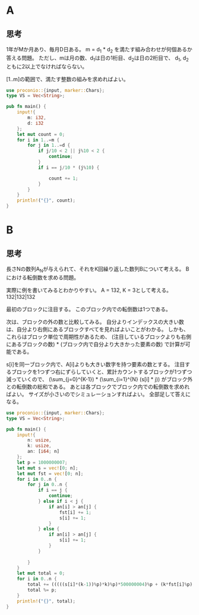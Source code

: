 # A
## 思考
1年がMか月あり、毎月D日ある。
m = d<sub>1</sub> * d<sub>2</sub>
を満たす組み合わせが何個あるか答える問題。
ただし、mは月の数、d<sub>1</sub>は日の1桁目、d<sub>2</sub>は日の2桁目で、
d<sub>1</sub>, d<sub>2</sub>ともに2以上でなければならない。

[1..m]の範囲で、満たす整数の組みを求めればよい。
```rust
use proconio::{input, marker::Chars};
type VS = Vec<String>;

pub fn main() {
    input!{
        m: i32,
        d: i32
    };
    let mut count = 0;
    for i in 1..=m {
        for j in 1..=d {
            if j/10 < 2 || j%10 < 2 {
                continue;
            }
            if i == j/10 * (j%10) {

                count += 1;
            }
        }
    }
    println!("{}", count);
}
```

# B
## 思考
長さNの数列A<sub>N</sub>が与えられて、それをK回繰り返した数列Bについて考える。
Bにおける転倒数を求める問題。

実際に例を書いてみるとわかりやすい。
A = 132, K = 3として考える。
132|132|132

最初のブロックに注目する。
このブロック内での転倒数は1つである。

次は、ブロックの外の数と比較してみる。
自分よりインデックスの大きい数は、自分より右側にあるブロックすべてを見ればよいことがわかる。
しかも、これらはブロック単位で周期性があるため、
(注目しているブロックよりも右側にあるブロックの数) * (ブロック内で自分より大きかった要素の数)
で計算が可能である。

s[i]を同一ブロック内で、A[i]よりも大きい数字を持つ要素の数とする。
注目するブロックを1つずつ右にずらしていくと、累計カウントするブロックが1つずつ減っていくので、
\(\sum_{j=0}^{K-1}\) * \(\sum_{i=1}^{N} (s[i] * j)\) 
がブロック外との転倒数の総和である。
あとは各ブロックでブロック内での転倒数を求めればよい。
サイズが小さいのでシミュレーションすればよい。
全部足して答えになる。
```rust
use proconio::{input, marker::Chars};
type VS = Vec<String>;

pub fn main() {
    input!{
        n: usize,
        k: usize,
        an: [i64; n]
    };
    let p = 1000000007;
    let mut s = vec![0; n];
    let mut fst = vec![0; n];
    for i in 0..n {
        for j in 0..n {
            if i == j {
                continue;
            } else if i < j {
                if an[i] > an[j] {
                    fst[i] += 1;
                    s[i] += 1;
                } 
            } else {
                if an[i] > an[j] {
                    s[i] += 1;
                }
            }
            
        }
    }
    let mut total = 0;
    for i in 0..n {
        total += (((((s[i]*(k-1))%p)*k)%p)*500000004)%p + (k*fst[i]%p);
        total %= p;
    }
    println!("{}", total);
}
```